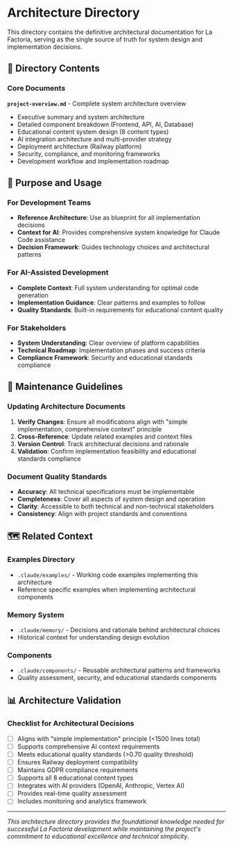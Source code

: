 # Architecture Directory

This directory contains the definitive architectural documentation for La Factoria, serving as the single source of truth for system design and implementation decisions.

## 📁 Directory Contents

### Core Documents

**`project-overview.md`** - Complete system architecture overview
- Executive summary and system architecture
- Detailed component breakdown (Frontend, API, AI, Database)
- Educational content system design (8 content types)
- AI integration architecture and multi-provider strategy
- Deployment architecture (Railway platform)
- Security, compliance, and monitoring frameworks
- Development workflow and implementation roadmap

## 🎯 Purpose and Usage

### For Development Teams
- **Reference Architecture**: Use as blueprint for all implementation decisions
- **Context for AI**: Provides comprehensive system knowledge for Claude Code assistance
- **Decision Framework**: Guides technology choices and architectural patterns

### For AI-Assisted Development
- **Complete Context**: Full system understanding for optimal code generation
- **Implementation Guidance**: Clear patterns and examples to follow
- **Quality Standards**: Built-in requirements for educational content quality

### For Stakeholders
- **System Understanding**: Clear overview of platform capabilities
- **Technical Roadmap**: Implementation phases and success criteria
- **Compliance Framework**: Security and educational standards compliance

## 🔄 Maintenance Guidelines

### Updating Architecture Documents
1. **Verify Changes**: Ensure all modifications align with "simple implementation, comprehensive context" principle
2. **Cross-Reference**: Update related examples and context files
3. **Version Control**: Track architectural decisions and rationale
4. **Validation**: Confirm implementation feasibility and educational standards compliance

### Document Quality Standards
- **Accuracy**: All technical specifications must be implementable
- **Completeness**: Cover all aspects of system design and operation
- **Clarity**: Accessible to both technical and non-technical stakeholders
- **Consistency**: Align with project standards and conventions

## 🗺️ Related Context

### Examples Directory
- `.claude/examples/` - Working code examples implementing this architecture
- Reference specific examples when implementing architectural components

### Memory System
- `.claude/memory/` - Decisions and rationale behind architectural choices
- Historical context for understanding design evolution

### Components
- `.claude/components/` - Reusable architectural patterns and frameworks
- Quality assessment, security, and educational standards components

## 📊 Architecture Validation

### Checklist for Architectural Decisions
- [ ] Aligns with "simple implementation" principle (<1500 lines total)
- [ ] Supports comprehensive AI context requirements
- [ ] Meets educational quality standards (>0.70 quality threshold)
- [ ] Ensures Railway deployment compatibility
- [ ] Maintains GDPR compliance requirements
- [ ] Supports all 8 educational content types
- [ ] Integrates with AI providers (OpenAI, Anthropic, Vertex AI)
- [ ] Provides real-time quality assessment
- [ ] Includes monitoring and analytics framework

---

*This architecture directory provides the foundational knowledge needed for successful La Factoria development while maintaining the project's commitment to educational excellence and technical simplicity.*